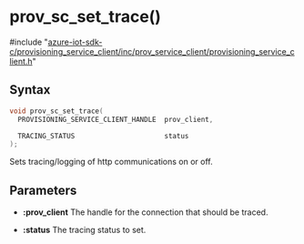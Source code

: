 # prov_sc_set_trace()

\#include "[azure-iot-sdk-c/provisioning_service_client/inc/prov_service_client/provisioning_service_client.h](../iot-c-ref-provisioning-service-client-h.md)"  

## Syntax

```C
void prov_sc_set_trace(
  PROVISIONING_SERVICE_CLIENT_HANDLE  prov_client,

  TRACING_STATUS                      status
);
```

Sets tracing/logging of http communications on or off.

## Parameters
* **:prov_client** The handle for the connection that should be traced. 

* **:status** The tracing status to set.

